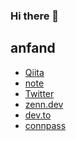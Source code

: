 ### Hi there 👋

<!--
**anfangd/anfangd** is a ✨ _special_ ✨ repository because its `README.md` (this file) appears on your GitHub profile.

Here are some ideas to get you started:

- 🔭 I’m currently working on ...
- 🌱 I’m currently learning ...
- 👯 I’m looking to collaborate on ...
- 🤔 I’m looking for help with ...
- 💬 Ask me about ...
- 📫 How to reach me: ...
- 😄 Pronouns: ...
- ⚡ Fun fact: ...
-->

## anfand

- [Qiita](https://qiita.com/anfangd)
- [note](https://note.com/kodai1_jp)
- [Twitter](https://twitter.com/kodai1_jp)
- [zenn.dev](https://zenn.dev/anfangd)
- [dev.to](https://dev.to/anfangd)
- [connpass](https://connpass.com/user/anfangd/)
